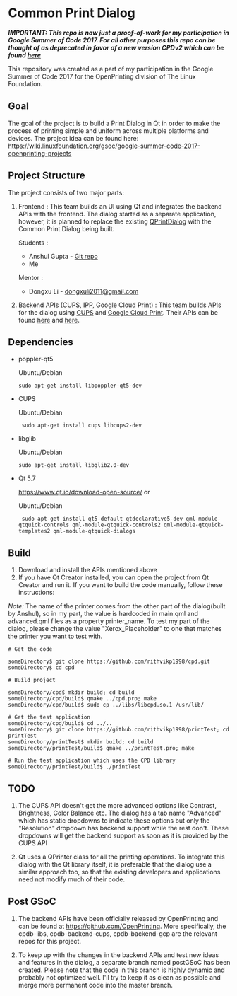 # Common Print Dialog

***IMPORTANT: This repo is now just a proof-of-work for my participation in Google
Summer of Code 2017. For all other purposes this repo can be thought of as 
deprecated in favor of a new version CPDv2 which can be found [here](https://github.com/rithvikp1998/cpdv2)***

This repository was created as a part of my participation in the Google Summer of Code 2017 for the OpenPrinting division of The Linux Foundation.

## Goal
The goal of the project is to build a Print Dialog in Qt in order to make the process of printing simple and uniform across multiple platforms and devices. The project idea can be found here: https://wiki.linuxfoundation.org/gsoc/google-summer-code-2017-openprinting-projects

## Project Structure
The project consists of two major parts:
1. Frontend : This team builds an UI using Qt and integrates the backend APIs with the frontend. The dialog started as a separate application, however, it is planned to replace the existing [QPrintDialog](http://doc.qt.io/qt-5/qprintdialog.html) with the Common Print Dialog being built.

    Students :
    * Anshul Gupta - [Git repo](https://github.com/anshulgupta0803/common-print-dialog)
    * Me
    
    Mentor :
    * Dongxu Li - dongxuli2011@gmail.com


2. Backend APIs (CUPS, IPP, Google Cloud Print) : This team builds APIs for the dialog using [CUPS](https://www.cups.org/doc/api-cups.html) and [Google Cloud Print](https://www.google.com/cloudprint/#printers). Their APIs can be found [here](https://github.com/NilanjanaLodh/PrintDialog_Backend) and [here](https://github.com/dracarys09/gcp-backend).

## Dependencies
* poppler-qt5
    
    Ubuntu/Debian
    
    ``` sudo apt-get install libpoppler-qt5-dev ```
* CUPS
    
    Ubuntu/Debian
    
    ``` sudo apt-get install cups libcups2-dev```
* libglib
    
    Ubuntu/Debian
    
    ``` sudo apt-get install libglib2.0-dev ```
* Qt 5.7
    
    https://www.qt.io/download-open-source/ or
    
    Ubuntu/Debian
    
    ``` sudo apt-get install qt5-default qtdeclarative5-dev qml-module-qtquick-controls qml-module-qtquick-controls2 qml-module-qtquick-templates2 qml-module-qtquick-dialogs```

## Build

1. Download and install the APIs mentioned above
2. If you have Qt Creator installed, you can open the project from Qt Creator and run it. If you want to build the code manually, follow these instructions:

*Note:* The name of the printer comes from the other part of the dialog(built by Anshul), so in my part, the value is hardcoded in main.qml and advanced.qml files as a property printer_name. To test my part of the dialog, please change the value "Xerox_Placeholder" to one that matches the printer you want to test with.

```
# Get the code

someDirectory$ git clone https://github.com/rithvikp1998/cpd.git
someDirectory$ cd cpd

# Build project

someDirectory/cpd$ mkdir build; cd build
someDirectory/cpd/build$ qmake ../cpd.pro; make
someDirectory/cpd/build$ sudo cp ../libs/libcpd.so.1 /usr/lib/

# Get the test application
someDirectory/cpd/build$ cd ../..
someDirectory$ git clone https://github.com/rithvikp1998/printTest; cd printTest
someDirectory/printTest$ mkdir build; cd build
someDirectory/printTest/build$ qmake ../printTest.pro; make

# Run the test application which uses the CPD library
someDirectory/printTest/build$ ./printTest

```

## TODO

1. The CUPS API doesn't get the more advanced options like Contrast, Brightness, Color Balance etc. The dialog has a tab name "Advanced" which has static dropdowns to indicate these options but only the "Resolution" dropdown has backend support while the rest don't. These dropdowns will get the backend support as soon as it is provided by the CUPS API

2. Qt uses a QPrinter class for all the printing operations. To integrate this dialog with the Qt library itself, it is preferable that the dialog use a similar approach too, so that the existing developers and applications need not modify much of their code.

## Post GSoC

1. The backend APIs have been officially released by OpenPrinting and can be found at https://github.com/OpenPrinting. More specifically, the cpdb-libs, cpdb-backend-cups, cpdb-backend-gcp are the relevant repos for this project.

2. To keep up with the changes in the backend APIs and test new ideas and features in the dialog, a separate branch named postGSoC has been created. Please note that the code in this branch is highly dynamic and probably not optimized well. I'll try to keep it as clean as possible and merge more permanent code into the master branch.
